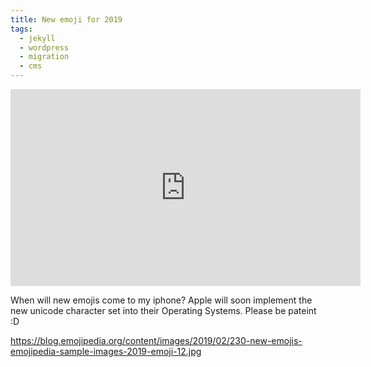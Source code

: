 ```yaml
---
title: New emoji for 2019
tags:
  - jekyll
  - wordpress
  - migration
  - cms
---
```


<iframe width="560" height="315" src="https://www.youtube.com/embed/4HJhBUIVul8" frameborder="0" allow="accelerometer; autoplay; encrypted-media; gyroscope; picture-in-picture" allowfullscreen></iframe>

When will new emojis come to my iphone?
Apple will soon implement the new unicode character set into their Operating Systems. Please be pateint :D 

https://blog.emojipedia.org/content/images/2019/02/230-new-emojis-emojipedia-sample-images-2019-emoji-12.jpg